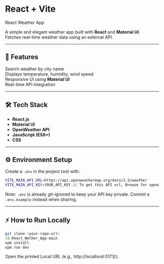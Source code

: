 # React + Vite

React Weather App

A simple and elegant weather app built with **React** and **Material UI**.  
Fetches real-time weather data using an external API.

---

## 🚀 Features
Search weather by city name  
Displays temperature, humidity, wind speed  
Responsive UI using **Material UI**  
Real-time API integration  

---

## 🛠️ Tech Stack
- **React.js**
- **Material UI**
- **OpenWeather API**
- **JavaScript (ES6+)**
- **CSS**

---

## ⚙️ Environment Setup
Create a `.env` in the project root with:
```bash
VITE_MAIN_API_URL=https://api.openweathermap.org/data/2.5/weather
VITE_MAIN_API_KEY=YOUR_API_KEY // To get this API url, Browse for openweather >> signup >> Get an API key
```
Note: `.env` is already git-ignored to keep your API key private. Commit a `.env.example` instead when sharing.

---

## ⚡ How to Run Locally
```bash
git clone <your-repo-url>
cd React_Wether_App-main
npm install
npm run dev
```
Open the printed Local URL (e.g., http://localhost:5173/).

